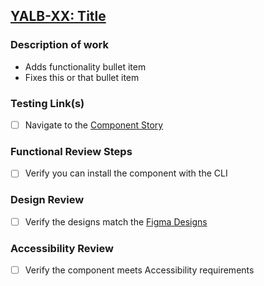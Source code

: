 ## [YALB-XX: Title](https://yaleits.atlassian.net/browse/YALB-XX)

### Description of work
- Adds functionality bullet item
- Fixes this or that bullet item

### Testing Link(s)
- [ ] Navigate to the [Component Story](https://deploy-preview-XX--dev-component-library-twig.netlify.app/?path=/story/tokens-breakpoints--breakpoints)

### Functional Review Steps
- [ ] Verify you can install the component with the CLI

### Design Review
- [ ] Verify the designs match the [Figma Designs](https://www.figma.com/design/bTjNHdiy1OdgHrP3b9m7uc/Yale-UI-Kit?node-id=11249-6771)

### Accessibility Review
- [ ] Verify the component meets Accessibility requirements

